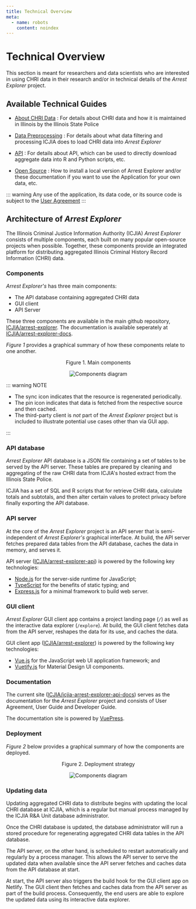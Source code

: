 ```yaml
---
title: Technical Overview
meta:
  - name: robots
    content: noindex
---
```


# Technical Overview

This section is meant for researchers and data scientists who are interested in using CHRI data in their research and/or in technical details of the _Arrest Explorer_ project.

## Available Technical Guides

- [About CHRI Data](/technical/chri) : For details about CHRI data and how it is maintained in Illinois by the Illinois State Police

- [Data Preprocessing](/technical/data) : For details about what data filtering and processing ICJIA does to load CHRI data into _Arrest Explorer_

- [API](/technical/api) : For details about API, which can be used to directly download aggregate data into R and Python scripts, etc.

- [Open Source](/technical/open_source) : How to install a local version of Arrest Explorer and/or these documentation if you want to use the Application for your own data, etc.

::: warning
Any use of the application, its data code, or its source code is subject to the [User Agreement](/user_agreement)
:::

## Architecture of _Arrest Explorer_

The Illinois Criminal Justice Information Authority (ICJIA) _Arrest Explorer_ consists of multiple components, each built on many popular open-source projects when possible. Together, these components provide an integrated platform for distributing aggregated Illinois Criminal History Record Information (CHRI) data.

### Components

_Arrest Explorer's_ has three main components:

- The API database containing aggregated CHRI data
- GUI client
- API Server

These three components are available in the main github repository, [ICJIA/arrest-explorer](https://github.com/ICJIA/arrest_explorer). The documentation is available seperately at [ICJIA/arrest-explorer-docs](https://github.com/ICJIA/icjia-arrest-explorer-docs).

_Figure 1_ provides a graphical summary of how these components relate to one another.

<div style="text-align:center">
<span class="fig-title">Figure 1. Main components</span>

![Components diagram](/assets/diagram-components.png)

</div>

::: warning NOTE

- The sync icon indicates that the resource is regenerated periodically.
- The pin icon indicates that data is fetched from the respective source and then cached.
- The third-party client is _not_ part of the _Arrest Explorer_ project but is included to illustrate potential use cases other than via GUI app.

:::

### API database

_Arrest Explorer_ API database is a JSON file containing a set of tables to be served by the API server. These tables are prepared by cleaning and aggregating of the raw CHRI data from ICJIA's hosted extract from the Illinois State Police.

ICJIA has a set of SQL and R scripts that for retrieve CHRI data, calculate totals and subtotals, and then alter certain values to protect privacy before finally exporting the API database.

### API server

At the core of the _Arrest Explorer_ project is an API server that is semi-independent of _Arrest Explorer's_ graphical interface. At build, the API server fetches prepared data tables from the API database, caches the data in memory, and serves it.

API server ([ICJIA/arrest-explorer-api](https://github.com/ICJIA/arrest-explorer-api)) is powered by the following key technologies:

- [Node.js](https://nodejs.org/) for the server-side runtime for JavaScript;
- [TypeScript](https://www.typescriptlang.org/) for the benefits of static typing; and
- [Express.js](https://expressjs.com/) for a minimal framework to build web server.

### GUI client

_Arrest Explorer_ GUI client app contains a project landing page (`/`) as well as the interactive data explorer (`/explore`). At build, the GUI client fetches data from the API server, reshapes the data for its use, and caches the data.

GUI client app ([ICJIA/arrest-explorer](https://github.com/ICJIA/arrest-explorer)) is powered by the following key technologies:

- [Vue.js](https://vuejs.org/) for the JavaScript web UI application framework; and
- [Vuetify.js](https://vuetifyjs.com/) for Material Design UI components.

### Documentation

The current site ([ICJIA/icjia-arrest-explorer-api-docs](https://github.com/ICJIA/icjia-arrest-explorer-docs)) serves as the documentation for the _Arrest Explorer_ project and consists of User Agreement, User Guide and Developer Guide.

The documentation site is powered by [VuePress](https://vuepress.vuejs.org/).

### Deployment

_Figure 2_ below provides a graphical summary of how the components are deployed.

<div style="text-align:center">
<span class="fig-title">Figure 2. Deployment strategy</span>

![Components diagram](/assets/diagram-deployment.png)

</div>

### Updating data

Updating aggregated CHRI data to distribute begins with updating the local CHRI database at ICJIA, which is a regular but manual process managed by the ICJIA R&A Unit database administrator.

Once the CHRI database is updated, the database administrator will run a stored procedure for regenerating aggregated CHRI data tables in the API database.

The API server, on the other hand, is scheduled to restart automatically and regularly by a process manager. This allows the API server to serve the updated data when available since the API server fetches and caches data from the API database at start.

At start, the API server also triggers the build hook for the GUI client app on Netlify. The GUI client then fetches and caches data from the API server as part of the build process. Consequently, the end users are able to explore the updated data using its interactive data explorer.

<FundingStatement />
